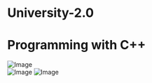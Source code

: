 # University-2.0
# Programming with C++

![Image](https://github.com/user-attachments/assets/221f4408-4617-48ab-95a5-94c49800ece5)  
![Image](https://github.com/user-attachments/assets/adeafe7f-7c8a-4e5a-92a9-9c6877b11a2e)
![Image](https://github.com/user-attachments/assets/b16f3cb6-83fc-4c25-b92a-42a57770ebf9)
